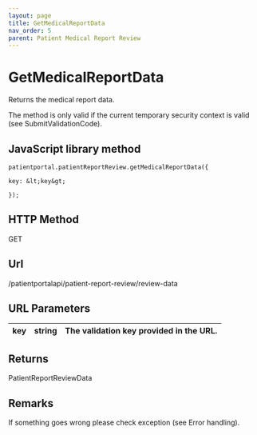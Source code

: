 ```yaml
---
layout: page
title: GetMedicalReportData
nav_order: 5
parent: Patient Medical Report Review
---
```


# GetMedicalReportDataReturns the medical report data.The method is only valid if the current temporary security context is valid (see SubmitValidationCode).## JavaScript library method```patientportal.patientReportReview.getMedicalReportData({key: &lt;key&gt;});```## HTTP MethodGET## ****Url****/patientportalapi/patient-report-review/review-data## URL Parameters| key | string | The validation key provided in the URL. || --- | --- | --- |## ReturnsPatientReportReviewData## RemarksIf something goes wrong please check exception (see Error handling).